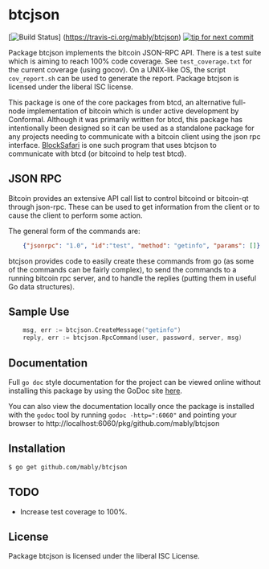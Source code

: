 btcjson
=======

[![Build Status](https://travis-ci.org/mably/btcjson.png?branch=master)]
(https://travis-ci.org/mably/btcjson)
[![tip for next commit](http://peer4commit.com/projects/130.svg)](http://peer4commit.com/projects/130)

Package btcjson implements the bitcoin JSON-RPC API.  There is a test
suite which is aiming to reach 100% code coverage.  See
`test_coverage.txt` for the current coverage (using gocov).  On a
UNIX-like OS, the script `cov_report.sh` can be used to generate the
report.  Package btcjson is licensed under the liberal ISC license.

This package is one of the core packages from btcd, an alternative full-node
implementation of bitcoin which is under active development by Conformal.
Although it was primarily written for btcd, this package has intentionally been
designed so it can be used as a standalone package for any projects needing to
communicate with a bitcoin client using the json rpc interface.
[BlockSafari](http://blocksafari.com) is one such program that uses
btcjson to communicate with btcd (or bitcoind to help test btcd).

## JSON RPC

Bitcoin provides an extensive API call list to control bitcoind or
bitcoin-qt through json-rpc.  These can be used to get information
from the client or to cause the client to perform some action.

The general form of the commands are:

```JSON
	{"jsonrpc": "1.0", "id":"test", "method": "getinfo", "params": []}
```

btcjson provides code to easily create these commands from go (as some
of the commands can be fairly complex), to send the commands to a
running bitcoin rpc server, and to handle the replies (putting them in
useful Go data structures).

## Sample Use

```Go
	msg, err := btcjson.CreateMessage("getinfo")
	reply, err := btcjson.RpcCommand(user, password, server, msg)
```

## Documentation

Full `go doc` style documentation for the project can be viewed online without
installing this package by using the GoDoc site
[here](http://godoc.org/github.com/mably/btcjson).

You can also view the documentation locally once the package is installed with
the `godoc` tool by running `godoc -http=":6060"` and pointing your browser to
http://localhost:6060/pkg/github.com/mably/btcjson

## Installation

```bash
$ go get github.com/mably/btcjson
```

## TODO

- Increase test coverage to 100%.

## License

Package btcjson is licensed under the liberal ISC License.
